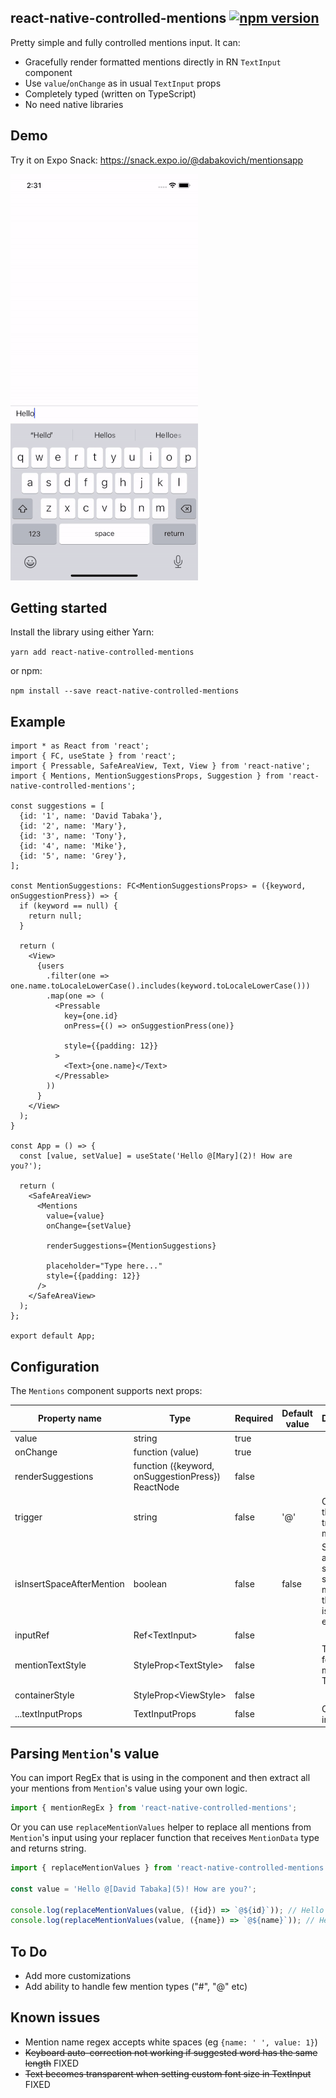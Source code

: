 react-native-controlled-mentions [![npm version][npm-image]][npm-url]
-
Pretty simple and fully controlled mentions input. It can:

* Gracefully render formatted mentions directly in RN `TextInput` component
* Use `value`/`onChange` as in usual `TextInput` props
* Completely typed (written on TypeScript)
* No need native libraries

Demo
-
Try it on Expo Snack: https://snack.expo.io/@dabakovich/mentionsapp

![](demo.gif)

Getting started
-

Install the library using either Yarn:

``yarn add react-native-controlled-mentions``

or npm:

``npm install --save react-native-controlled-mentions``

Example
-

```tsx
import * as React from 'react';
import { FC, useState } from 'react';
import { Pressable, SafeAreaView, Text, View } from 'react-native';
import { Mentions, MentionSuggestionsProps, Suggestion } from 'react-native-controlled-mentions';

const suggestions = [
  {id: '1', name: 'David Tabaka'},
  {id: '2', name: 'Mary'},
  {id: '3', name: 'Tony'},
  {id: '4', name: 'Mike'},
  {id: '5', name: 'Grey'},
];

const MentionSuggestions: FC<MentionSuggestionsProps> = ({keyword, onSuggestionPress}) => {
  if (keyword == null) {
    return null;
  }

  return (
    <View>
      {users
        .filter(one => one.name.toLocaleLowerCase().includes(keyword.toLocaleLowerCase()))
        .map(one => (
          <Pressable
            key={one.id}
            onPress={() => onSuggestionPress(one)}

            style={{padding: 12}}
          >
            <Text>{one.name}</Text>
          </Pressable>
        ))
      }
    </View>
  );
}

const App = () => {
  const [value, setValue] = useState('Hello @[Mary](2)! How are you?');

  return (
    <SafeAreaView>
      <Mentions
        value={value}
        onChange={setValue}

        renderSuggestions={MentionSuggestions}

        placeholder="Type here..."
        style={{padding: 12}}
      />
    </SafeAreaView>
  );
};

export default App;
```

Configuration
-

The `Mentions` component supports next props:

| Property name             | Type                                              | Required | Default value | Description                                                                        |
|---------------------------|---------------------------------------------------|----------|---------------|------------------------------------------------------------------------------------|
| value                     | string                                            | true     |               |                                                                                    |
| onChange                  | function (value)                                  | true     |               |                                                                                    |
| renderSuggestions         | function ({keyword, onSuggestionPress}) ReactNode | false    |               |                                                                                    |
| trigger                   | string                                            | false    | '@'           | Character that will trigger mentions                                               |
| isInsertSpaceAfterMention | boolean                                           | false    | false         | Should we add a space after selected mentions if the mention is at the end of row  |
| inputRef                  | Ref\<TextInput>                                   | false    |               |                                                                                    |
| mentionTextStyle          | StyleProp\<TextStyle>                             | false    |               | Text style for mentions in TextInput                                               |
| containerStyle            | StyleProp\<ViewStyle>                             | false    |               |                                                                                    |
| ...textInputProps         | TextInputProps                                    | false    |               | Other text input props                                                             |

Parsing `Mention`'s value
-

You can import RegEx that is using in the component and then extract all your mentions
from `Mention`'s value using your own logic.

```ts
import { mentionRegEx } from 'react-native-controlled-mentions';
```

Or you can use `replaceMentionValues` helper to replace all mentions from `Mention`'s input using
your replacer function that receives `MentionData` type and returns string.

```ts
import { replaceMentionValues } from 'react-native-controlled-mentions';

const value = 'Hello @[David Tabaka](5)! How are you?';

console.log(replaceMentionValues(value, ({id}) => `@${id}`)); // Hello @5! How are you?
console.log(replaceMentionValues(value, ({name}) => `@${name}`)); // Hello @David Tabaka! How are you?
```

To Do
-

* Add more customizations
* Add ability to handle few mention types ("#", "@" etc)

Known issues
-

* Mention name regex accepts white spaces (eg `{name: ' ', value: 1}`)
* ~~Keyboard auto-correction not working if suggested word has the same length~~ FIXED
* ~~Text becomes transparent when setting custom font size in TextInput~~ FIXED

[npm-image]: https://img.shields.io/npm/v/react-native-controlled-mentions

[npm-url]: https://npmjs.org/package/react-native-controlled-mentions
